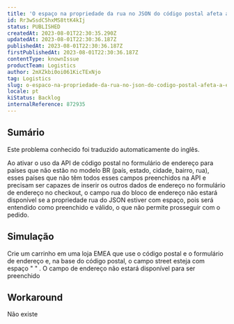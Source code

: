 ```yaml
---
title: 'O espaço na propriedade da rua no JSON do código postal afeta a exibição do campo de endereço no checkout'
id: Rr3wSsdC5hxMS8ttK4kIj
status: PUBLISHED
createdAt: 2023-08-01T22:30:35.290Z
updatedAt: 2023-08-01T22:30:36.187Z
publishedAt: 2023-08-01T22:30:36.187Z
firstPublishedAt: 2023-08-01T22:30:36.187Z
contentType: knownIssue
productTeam: Logistics
author: 2mXZkbi0oi061KicTExNjo
tag: Logistics
slug: o-espaco-na-propriedade-da-rua-no-json-do-codigo-postal-afeta-a-exibicao-do-campo-de-endereco-no-checkout
locale: pt
kiStatus: Backlog
internalReference: 872935
---
```


## Sumário

<div class="alert alert-info">
  <p>Este problema conhecido foi traduzido automaticamente do inglês.</p>
</div>


Ao ativar o uso da API de código postal no formulário de endereço para países que não estão no modelo BR (país, estado, cidade, bairro, rua), esses países que não têm todos esses campos preenchidos na API e precisam ser capazes de inserir os outros dados de endereço no formulário de endereço no checkout, o campo rua do bloco de endereço não estará disponível se a propriedade rua do JSON estiver com espaço, pois será entendido como preenchido e válido, o que não permite prosseguir com o pedido.


## Simulação


Crie um carrinho em uma loja EMEA que use o código postal e o formulário de endereço e, na base do código postal, o campo street esteja com espaço " " .
O campo de endereço não estará disponível para ser preenchido

## Workaround


Não existe





